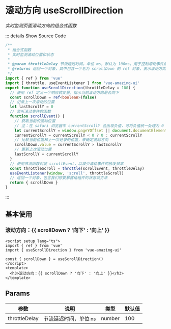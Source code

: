 # 滚动方向 useScrollDirection

<GlobalElement />

*实时监测页面滚动方向的组合式函数*

::: details Show Source Code

```ts
/**
 * 组合式函数
 * 实时监测滚动位置和状态
 *
 * @param throttleDelay 节流延迟时间，单位 ms，默认为 100ms，用于控制滚动事件触发的频率
 * @returns 返回一个对象，其中包含一个名为 scrollDown 的 ref 对象，表示滚动方向是否向下
 */
import { ref } from 'vue'
import { throttle, useEventListener } from 'vue-amazing-ui'
export function useScrollDirection(throttleDelay = 100) {
  // 使用 ref 定义一个响应式变量，指示当前滚动方向是否向下
  const scrollDown = ref<boolean>(false)
  // 记录上一次滚动的位置
  let lastScrollY = 0
  // 监听滚动事件的函数
  function scrollEvent() {
    // 获取当前的滚动位置
    // 注：在 safari 浏览器中 currentScrollY 会出现负值，可将负值统一处理为 0 来和 google 浏览器行为统一
    let currentScrollY = window.pageYOffset || document.documentElement.scrollTop
    currentScrollY = currentScrollY < 0 ? 0 : currentScrollY
    // 比较当前位置和上一次记录的位置，来确定滚动方向
    scrollDown.value = currentScrollY > lastScrollY
    // 更新上次滚动位置
    lastScrollY = currentScrollY
  }
  // 使用节流函数封装 scrollEvent，以减少滚动事件的触发频率
  const throttleScroll = throttle(scrollEvent, throttleDelay)
  useEventListener(window, 'scroll', throttleScroll)
  // 返回一个对象，包含我们想要暴露给组件的状态或方法
  return { scrollDown }
}
```

:::

<script setup lang="ts">
import { ref } from 'vue'
import { useScrollDirection } from 'vue-amazing-ui'

const { scrollDown } = useScrollDirection()
</script>

## 基本使用

<h3>滚动方向：{{ scrollDown ? '向下' : '向上' }}</h3>

```vue
<script setup lang="ts">
import { ref } from 'vue'
import { useScrollDirection } from 'vue-amazing-ui'

const { scrollDown } = useScrollDirection()
</script>
<template>
  <h3>滚动方向：{{ scrollDown ? '向下' : '向上' }}</h3>
</template>
```

## Params

参数 | 说明 | 类型 | 默认值
-- | -- | -- | --
throttleDelay | 节流延迟时间，单位 `ms` | number | 100
